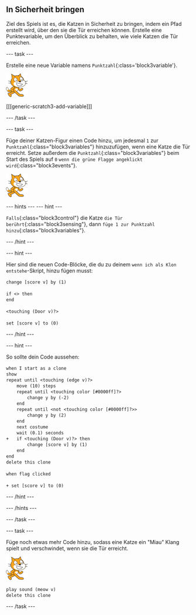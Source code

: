 ## In Sicherheit bringen

Ziel des Spiels ist es, die Katzen in Sicherheit zu bringen, indem ein Pfad erstellt wird, über den sie die Tür erreichen können. Erstelle eine Punktevariable, um den Überblick zu behalten, wie viele Katzen die Tür erreichen.

\--- task \---

Erstelle eine neue Variable namens `Punktzahl`{:class='block3variable'}.

![Katzen Figur](images/cat-sprite.png)

[[[generic-scratch3-add-variable]]]

\--- /task \---

\--- task \---

Füge deiner Katzen-Figur einen Code hinzu, um jedesmal `1` zur `Punktzahl`{:class="block3variables"} hinzuzufügen, wenn eine Katze die Tür erreicht. Setze außerdem die `Punktzahl`{:class="block3variables"} beim Start des Spiels auf `0` `wenn die grüne Flagge angeklickt wird`{:class="block3events"}.

![Katzen Figur](images/cat-sprite.png)

\--- hints \--- \--- hint \---

`Falls`{:class="block3control"} die Katze `die Tür berührt`{:class="block3sensing"}, dann `füge 1 zur Punktzahl hinzu`{:class="block3variables"}.

\--- /hint \---

\--- hint \---

Hier sind die neuen Code-Blöcke, die du zu deinem `wenn ich als Klon entstehe`-Skript, hinzu fügen musst:

```blocks3
change [score v] by (1)

if <> then
end

<touching (Door v)?>

set [score v] to (0)
```

\--- /hint \---

\--- hint \---

So sollte dein Code aussehen:

```blocks3
when I start as a clone
show
repeat until <touching (edge v)?>
    move (10) steps
    repeat until <touching color [#0000ff]?>
        change y by (-2)
    end
    repeat until <not <touching color [#0000ff]?>>
        change y by (2)
    end
    next costume
    wait (0.1) seconds
+   if <touching (Door v)?> then
        change [score v] by (1)
    end
end
delete this clone

when flag clicked

+ set [score v] to (0)
```

\--- /hint \---

\--- /hints \---

\--- /task \---

\--- task \---

Füge noch etwas mehr Code hinzu, sodass eine Katze ein "Miau" Klang spielt und verschwindet, wenn sie die Tür erreicht.

![Katzen Figur](images/cat-sprite.png)

```blocks3
play sound (meow v)
delete this clone
```

\--- /task \---